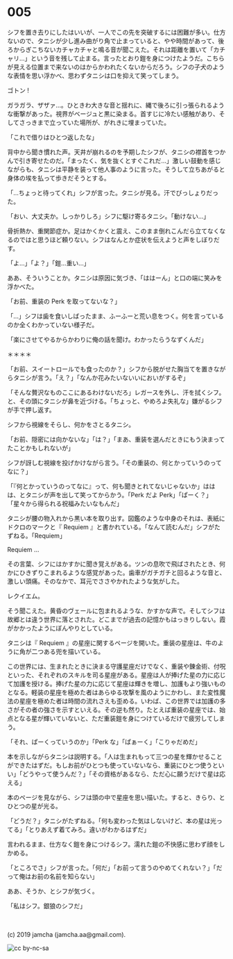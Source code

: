 

# 005

シフを置き去りにしたはいいが、一人でこの先を突破するには困難が多い。仕方ないので、タニシが少し進み曲がり角で止まっていると、やや時間があって、後ろからぎこちないカチャカチャと鳴る音が聞こえた。それは距離を置いて「カチャリ…」という音を残して止まる。言ったとおり鎧を身につけたようだ。こちらが見える位置まで来ないのはからかわれたくないからだろう。シフの子犬のような表情を思い浮かべ、思わずタニシは口を抑えて笑ってしまう。

ゴトン !

ガラガラ、ザザァ…。ひときわ大きな音と揺れに、縄で後ろに引っ張られるような衝撃があった。視界がベージュと黒に染まる。首すじに冷たい感触があり、そしてさっきまで立っていた場所が、がれきに埋まっていた。

「これで借りはひとつ返したな」

背中から聞き慣れた声。天井が崩れるのを予期したシフが、タニシの襟首をつかんで引き寄せたのだ。「まったく、気を抜くとすぐこれだ…」激しい鼓動を感じながらも、タニシは平静を装って他人事のように言った。そうして立ちあがると身体の埃を払って歩きだそうとする。

「…ちょっと待ってくれ」シフが言った。タニシが見る。汗でびっしょりだった。

「おい、大丈夫か。しっかりしろ」シフに駆け寄るタニシ。「動けない…」

骨折熱か、重関節症か。足はかくかくと震え、このまま倒れこんだら立てなくなるのではと思うほど頼りない。シフはなんとか症状を伝えようと声をしぼりだす。

「よ…」「よ？」「鎧…重い…」

ああ、そういうことか。タニシは原因に気づき、「ははーん」と口の端に笑みを浮かべた。

「お前、重装の Perk を取ってないな？」

「…」シフは歯を食いしばったまま、ふーふーと荒い息をつく。何を言っているのか全くわかっていない様子だ。

「楽にさせてやるからかわりに俺の話を聞け。わかったらうなずくんだ」

＊＊＊＊

「お前、スイートロールでも食ったのか？」シフから脱がせた胸当てを置きながらタニシが言う。「え？」「なんか花みたいないいにおいがするぞ」

「そんな贅沢なものここにあるわけないだろ」レガースを外し、汗を拭くシフ。と、その頭にタニシが鼻を近づける。「ちょっと、やめろよ失礼な」嫌がるシフが手で押し返す。

シフから視線をそらし、何かをさとるタニシ。

「お前、隠密には向かないな」「は？」「まあ、重装を選んだときにもう決まってたことかもしれないが」

シフが訝しむ視線を投げかけながら言う。「その重装の、何とかっていうのってなに？」

「『何とかっていうのってなに』って、何も聞きとれてないじゃないか」ははは、とタニシが声を出して笑ってからかう。「Perk だよ Perk」「ぱーく？」「星々から得られる祝福みたいなもんだ」

タニシが腰の物入れから黒い本を取り出す。図鑑のような中身のそれは、表紙にドクロのマークと『 Requiem 』と書かれている。「なんて読むんだ」シフがたずねる。「Requiem」

Requiem …

その言葉、シフにはかすかに聞き覚えがある。ツンの息吹で飛ばされたとき、何かにひきずりこまれるような感覚があった。歯車がガチガチと回るような音と、激しい頭痛。そのなかで、耳元でささやかれたような気がした。

レクイエム。

そう聞こえた。黄昏のヴェールに包まれるような、かすかな声で。そしてシフは故郷とは違う世界に落とされた。どこまでが過去の記憶かもはっきりしない。霞がかかったようにぼんやりとしている。

タニシは『 Requiem 』の星座に関するページを開いた。重装の星座は、牛のように角が二つある兜を描いている。

この世界には、生まれたときに決まる守護星座だけでなく、重装や錬金術、付呪といった、それぞれのスキルを司る星座がある。星座は人が捧げた星の力に応じて加護を授ける。捧げた星の力に応じて星座は輝きを増し、加護もより強いものとなる。軽装の星座を極めた者はあらゆる攻撃を風のようにかわし、また変性魔法の星座を極めた者は時間の流れさえも歪める。いわば、この世界では加護の多さがその者の強さを示すといえる。その逆も然り。たとえば重装の星座では、始点となる星が輝いていないと、ただ重装鎧を身につけているだけで疲労してしまう。

「それ、ぱーくっていうのか」「Perk な」「ぱぁーく」「こりゃだめだ」

本を示しながらタニシは説明する。「人は生まれもって三つの星を輝かせることができたはずだ。もしお前がひとつも使っていないなら、重装にひとつ使うといい」「どうやって使うんだ？」「その資格があるなら、ただ心に願うだけで星は応える」

本のページを見ながら、シフは頭の中で星座を思い描いた。すると、きらり、とひとつの星が光る。

「どうだ？」タニシがたずねる。「何も変わった気はしないけど、本の星は光ってる」「とりあえず着てみろ。違いがわかるはずだ」

言われるまま、仕方なく鎧を身につけるシフ。濡れた鎧の不快感に思わず顔をしかめる。

「ところでさ」シフが言った。「何だ」「お前って言うのやめてくれない？」「だって俺はお前の名前を知らない」

ああ、そうか、とシフが気づく。

「私はシフ。銀狼のシフだ」

<br>
<br>
(c) 2019 jamcha (jamcha.aa@gmail.com).

![cc by-nc-sa](https://i.creativecommons.org/l/by-nc-sa/4.0/88x31.png)

